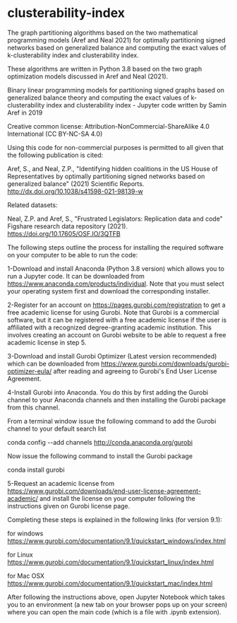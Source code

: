 # clusterability-index
The graph partitioning algorithms based on the two mathematical programming models (Aref and Neal 2021) for optimally partitioning signed networks based on generalized balance and computing the exact values of k-clusterability index and clusterability index.

These algorithms are written in Python 3.8 based on the two graph optimization models discussed in Aref and Neal (2021).

Binary linear programming models for partitioning signed graphs based on generalized balance theory and computing the exact values of k-clusterability index and clusterability index - Jupyter code written by Samin Aref in 2019

Creative common license: Attribution-NonCommercial-ShareAlike 4.0 International (CC BY-NC-SA 4.0)

Using this code for non-commercial purposes is permitted to all given that the following publication is cited:

Aref, S., and Neal, Z.P., "Identifying hidden coalitions in the US House of Representatives by optimally partitioning signed networks based on generalized balance" (2021) Scientific Reports. http://dx.doi.org/10.1038/s41598-021-98139-w

Related datasets:

Neal, Z.P. and Aref, S., "Frustrated Legislators: Replication data and code" Figshare research data repository (2021). https://doi.org/10.17605/OSF.IO/3QTFB

The following steps outline the process for installing the required software on your computer to be able to run the code:

1-Download and install Anaconda (Python 3.8 version) which allows you to run a Jupyter code. It can be downloaded from https://www.anaconda.com/products/individual. Note that you must select your operating system first and download the corresponding installer.

2-Register for an account on https://pages.gurobi.com/registration to get a free academic license for using Gurobi. Note that Gurobi is a commercial software, but it can be registered with a free academic license if the user is affiliated with a recognized degree-granting academic institution. This involves creating an account on Gurobi website to be able to request a free academic license in step 5.

3-Download and install Gurobi Optimizer (Latest version recommended) which can be downloaded from https://www.gurobi.com/downloads/gurobi-optimizer-eula/ after reading and agreeing to Gurobi's End User License Agreement.

4-Install Gurobi into Anaconda. You do this by first adding the Gurobi channel to your Anaconda channels and then installing the Gurobi package from this channel.

From a terminal window issue the following command to add the Gurobi channel to your default search list

conda config --add channels http://conda.anaconda.org/gurobi

Now issue the following command to install the Gurobi package

conda install gurobi

5-Request an academic license from https://www.gurobi.com/downloads/end-user-license-agreement-academic/ and install the license on your computer following the instructions given on Gurobi license page.

Completing these steps is explained in the following links (for version 9.1):

for windows https://www.gurobi.com/documentation/9.1/quickstart_windows/index.html

for Linux https://www.gurobi.com/documentation/9.1/quickstart_linux/index.html

for Mac OSX https://www.gurobi.com/documentation/9.1/quickstart_mac/index.html

After following the instructions above, open Jupyter Notebook which takes you to an environment (a new tab on your browser pops up on your screen) where you can open the main code (which is a file with .ipynb extension).
